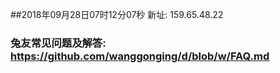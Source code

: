 ##2018年09月28日07时12分07秒 新址: 159.65.48.22
### 兔友常见问题及解答: https://github.com/wanggonging/d/blob/w/FAQ.md
